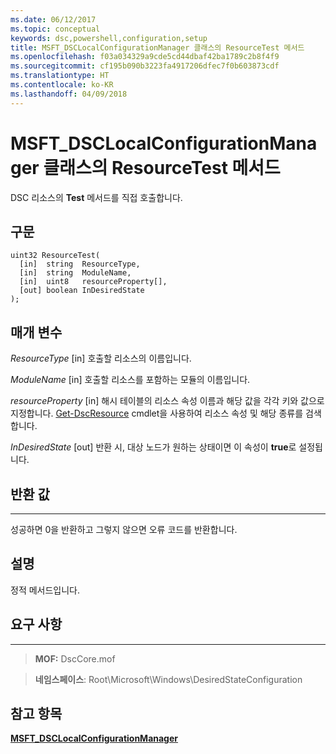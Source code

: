```yaml
---
ms.date: 06/12/2017
ms.topic: conceptual
keywords: dsc,powershell,configuration,setup
title: MSFT_DSCLocalConfigurationManager 클래스의 ResourceTest 메서드
ms.openlocfilehash: f03a034329a9cde5cd44dbaf42ba1789c2b8f4f9
ms.sourcegitcommit: cf195b090b3223fa4917206dfec7f0b603873cdf
ms.translationtype: HT
ms.contentlocale: ko-KR
ms.lasthandoff: 04/09/2018
---
```

# <a name="resourcetest-method-of-the-msftdsclocalconfigurationmanager-class"></a>MSFT_DSCLocalConfigurationManager 클래스의 ResourceTest 메서드

DSC 리소스의 **Test** 메서드를 직접 호출합니다.

<a name="syntax"></a>구문
------

```mof
uint32 ResourceTest(
  [in]  string  ResourceType,
  [in]  string  ModuleName,
  [in]  uint8   resourceProperty[],
  [out] boolean InDesiredState
);
```

<a name="parameters"></a>매개 변수
----------

*ResourceType* \[in\] 호출할 리소스의 이름입니다.

*ModuleName* \[in\] 호출할 리소스를 포함하는 모듈의 이름입니다.

*resourceProperty* \[in\] 해시 테이블의 리소스 속성 이름과 해당 값을 각각 키와 값으로 지정합니다. [Get-DscResource](https://technet.microsoft.com/library/dn521625.aspx) cmdlet을 사용하여 리소스 속성 및 해당 종류를 검색합니다.

*InDesiredState* \[out\] 반환 시, 대상 노드가 원하는 상태이면 이 속성이 **true**로 설정됩니다.

## <a name="return-value"></a>반환 값
------------

성공하면 0을 반환하고 그렇지 않으면 오류 코드를 반환합니다.

## <a name="remarks"></a>설명

정적 메서드입니다.

## <a name="requirements"></a>요구 사항
------------
>**MOF:** DscCore.mof

>**네임스페이스**: Root\Microsoft\Windows\DesiredStateConfiguration


## <a name="see-also"></a>참고 항목


[**MSFT_DSCLocalConfigurationManager**](msft-dsclocalconfigurationmanager.md)